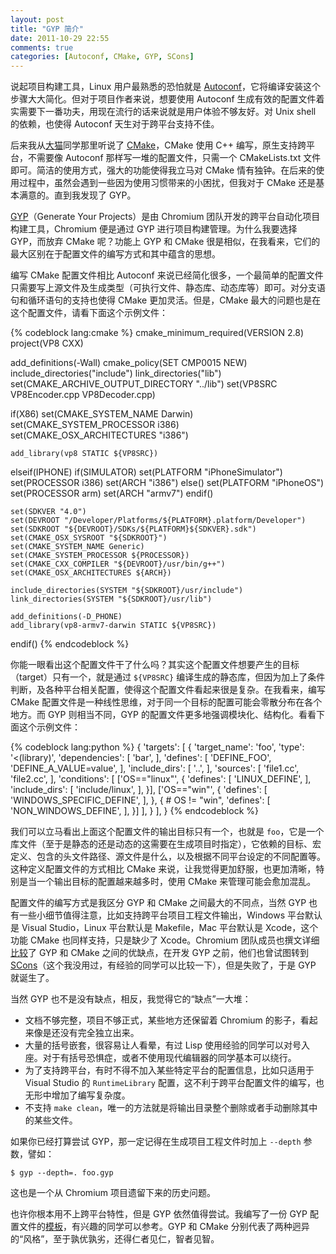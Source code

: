 ```yaml
---
layout: post
title: "GYP 简介"
date: 2011-10-29 22:55
comments: true
categories: [Autoconf, CMake, GYP, SCons]
---
```


说起项目构建工具，Linux 用户最熟悉的恐怕就是 [Autoconf](http://www.gnu.org/s/autoconf/)，它将编译安装这个步骤大大简化。但对于项目作者来说，想要使用 Autoconf 生成有效的配置文件着实需要下一番功夫，用现在流行的话来说就是用户体验不够友好。对 Unix shell 的依赖，也使得 Autoconf 天生对于跨平台支持不佳。

后来我从[大猫](http://twitter.com/zhzhxtrrk)同学那里听说了 [CMake](http://www.cmake.org/)，CMake 使用 C++ 编写，原生支持跨平台，不需要像 Autoconf 那样写一堆的配置文件，只需一个 CMakeLists.txt 文件即可。简洁的使用方式，强大的功能使得我立马对 CMake 情有独钟。在后来的使用过程中，虽然会遇到一些因为使用习惯带来的小困扰，但我对于 CMake 还是基本满意的。直到我发现了 GYP。

[GYP](http://code.google.com/p/gyp/)（Generate Your Projects）是由 Chromium 团队开发的跨平台自动化项目构建工具，Chromium 便是通过 GYP 进行项目构建管理。为什么我要选择 GYP，而放弃 CMake 呢？功能上 GYP 和 CMake 很是相似，在我看来，它们的最大区别在于配置文件的编写方式和其中蕴含的思想。

编写 CMake 配置文件相比 Autoconf 来说已经简化很多，一个最简单的配置文件只需要写上源文件及生成类型（可执行文件、静态库、动态库等）即可。对分支语句和循环语句的支持也使得 CMake 更加灵活。但是，CMake 最大的问题也是在这个配置文件，请看下面这个示例文件：

{% codeblock lang:cmake %}
cmake_minimum_required(VERSION 2.8)
project(VP8 CXX)

add_definitions(-Wall)
cmake_policy(SET CMP0015 NEW)
include_directories("include")
link_directories("lib")
set(CMAKE_ARCHIVE_OUTPUT_DIRECTORY "../lib")
set(VP8SRC VP8Encoder.cpp VP8Decoder.cpp)

if(X86)
    set(CMAKE_SYSTEM_NAME Darwin)
    set(CMAKE_SYSTEM_PROCESSOR i386)
    set(CMAKE_OSX_ARCHITECTURES "i386")

    add_library(vp8 STATIC ${VP8SRC})
elseif(IPHONE)
    if(SIMULATOR)
        set(PLATFORM "iPhoneSimulator")
        set(PROCESSOR i386)
        set(ARCH "i386")
    else()
        set(PLATFORM "iPhoneOS")
        set(PROCESSOR arm)
        set(ARCH "armv7")
    endif()

    set(SDKVER "4.0")
    set(DEVROOT "/Developer/Platforms/${PLATFORM}.platform/Developer")
    set(SDKROOT "${DEVROOT}/SDKs/${PLATFORM}${SDKVER}.sdk")
    set(CMAKE_OSX_SYSROOT "${SDKROOT}")
    set(CMAKE_SYSTEM_NAME Generic)
    set(CMAKE_SYSTEM_PROCESSOR ${PROCESSOR})
    set(CMAKE_CXX_COMPILER "${DEVROOT}/usr/bin/g++")
    set(CMAKE_OSX_ARCHITECTURES ${ARCH})

    include_directories(SYSTEM "${SDKROOT}/usr/include")
    link_directories(SYSTEM "${SDKROOT}/usr/lib")

    add_definitions(-D_PHONE)
    add_library(vp8-armv7-darwin STATIC ${VP8SRC})
endif()
{% endcodeblock %}

你能一眼看出这个配置文件干了什么吗？其实这个配置文件想要产生的目标（target）只有一个，就是通过 `${VP8SRC}` 编译生成的静态库，但因为加上了条件判断，及各种平台相关配置，使得这个配置文件看起来很是复杂。在我看来，编写 CMake 配置文件是一种线性思维，对于同一个目标的配置可能会零散分布在各个地方。而 GYP 则相当不同，GYP 的配置文件更多地强调模块化、结构化。看看下面这个示例文件：

{% codeblock lang:python %}
{
  'targets': [
    {
      'target_name': 'foo',
      'type': '<(library)',
      'dependencies': [
        'bar',
      ],
      'defines': [
        'DEFINE_FOO',
        'DEFINE_A_VALUE=value',
      ],
      'include_dirs': [
        '..',
      ],
      'sources': [
        'file1.cc',
        'file2.cc',
      ],
      'conditions': [
        ['OS=="linux"', {
          'defines': [
            'LINUX_DEFINE',
          ],
          'include_dirs': [
            'include/linux',
          ],
        }],
        ['OS=="win"', {
          'defines': [
            'WINDOWS_SPECIFIC_DEFINE',
          ],
        }, { # OS != "win",
          'defines': [
            'NON_WINDOWS_DEFINE',
          ],
        }]
      ],
    } 
  ],
}
{% endcodeblock %}

我们可以立马看出上面这个配置文件的输出目标只有一个，也就是 `foo`，它是一个库文件（至于是静态的还是动态的这需要在生成项目时指定），它依赖的目标、宏定义、包含的头文件路径、源文件是什么，以及根据不同平台设定的不同配置等。这种定义配置文件的方式相比 CMake 来说，让我觉得更加舒服，也更加清晰，特别是当一个输出目标的配置越来越多时，使用 CMake 来管理可能会愈加混乱。

配置文件的编写方式是我区分 GYP 和 CMake 之间最大的不同点，当然 GYP 也有一些小细节值得注意，比如支持跨平台项目工程文件输出，Windows 平台默认是 Visual Studio，Linux 平台默认是 Makefile，Mac 平台默认是 Xcode，这个功能 CMake 也同样支持，只是缺少了 Xcode。Chromium 团队成员也撰文详细[比较](http://code.google.com/p/gyp/wiki/GypVsCMake)了 GYP 和 CMake 之间的优缺点，在开发 GYP 之前，他们也曾试图转到 [SCons](http://www.scons.org/)（这个我没用过，有经验的同学可以比较一下），但是失败了，于是 GYP 就诞生了。

当然 GYP 也不是没有缺点，相反，我觉得它的“缺点”一大堆：

- 文档不够完整，项目不够正式，某些地方还保留着 Chromium 的影子，看起来像是还没有完全独立出来。
- 大量的括号嵌套，很容易让人看晕，有过 Lisp 使用经验的同学可以对号入座。对于有括号恐惧症，或者不使用现代编辑器的同学基本可以绕行。
- 为了支持跨平台，有时不得不加入某些特定平台的配置信息，比如只适用于 Visual Studio 的 `RuntimeLibrary` 配置，这不利于跨平台配置文件的编写，也无形中增加了编写复杂度。
- 不支持 `make clean`，唯一的方法就是将输出目录整个删除或者手动删除其中的某些文件。

如果你已经打算尝试 GYP，那一定记得在生成项目工程文件时加上 `--depth` 参数，譬如：

    $ gyp --depth=. foo.gyp

这也是一个从 Chromium 项目遗留下来的历史问题。

也许你根本用不上跨平台特性，但是 GYP 依然值得尝试。我编写了一份 GYP 配置文件的[模板](http://code.google.com/p/princess-alist/source/browse/trunk/home/xiaogaozi/.templates/TEMPLATE.gyp.tpl)，有兴趣的同学可以参考。GYP 和 CMake 分别代表了两种迥异的“风格”，至于孰优孰劣，还得仁者见仁，智者见智。
